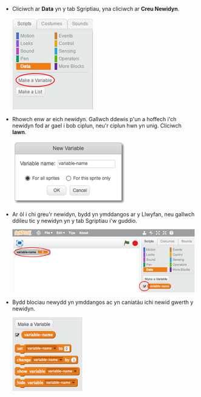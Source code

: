 + Cliciwch ar **Data** yn y tab Sgriptiau, yna cliciwch ar **Creu Newidyn**.
    
    ![Blociau data](images/data-blocks.png)

+ Rhowch enw ar eich newidyn. Gallwch ddewis p'un a hoffech i'ch newidyn fod ar gael i bob ciplun, neu'r ciplun hwn yn unig. Cliciwch **Iawn**.
    
    ![Creu newidyn](images/create-variable.png)

+ Ar ôl i chi greu'r newidyn, bydd yn ymddangos ar y Llwyfan, neu gallwch ddileu tic y newidyn yn y tab Sgriptiau i'w guddio.
    
    ![Blociau amrywiol](images/variable-show.png)

+ Bydd blociau newydd yn ymddangos ac yn caniatáu ichi newid gwerth y newidyn.
    
    ![Blociau amrywiol](images/variable-blocks.png)
